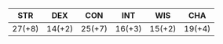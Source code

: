 | STR    | DEX    | CON    | INT    | WIS    | CHA    |
| ------ | ------ | ------ | ------ | ------ | ------ |
| 27(+8) | 14(+2) | 25(+7) | 16(+3) | 15(+2) | 19(+4) |





